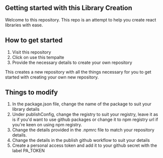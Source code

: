 ## Getting started with this Library Creation

Welcome to this repository. This repo is an attempt to help you create react libraries with ease. 

## How to get started

1. Visit this repository
2. Click on use this tempalte
3. Provide the necessary details to create your own repository


This creates a new repository with all the things necessary for you to get started with creating your own new repository. 

## Things to modify

1. In the package.json file, change the name of the package to suit your library details
2. Under publishConfig, change the registry to suit your registry, leave it as is if you'd want to use github packages or change it to npm registry url if you're keen on using npm registry. 
3. Change the details provided in the .npmrc file to match your repository details. 
4. Change the details in the publish github workflow to suit your details
5. Create a personal access token and add it to your github secret with the label PA_TOKEN







